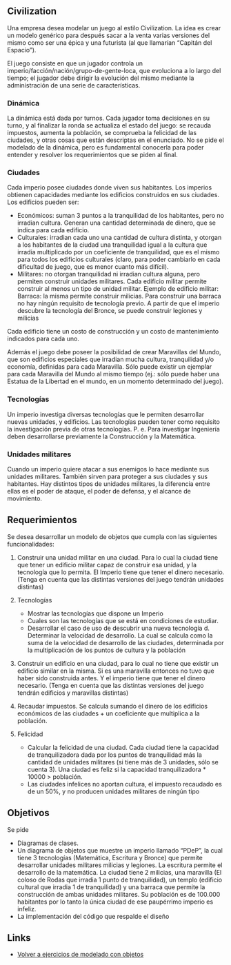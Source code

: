 ## Civilization

Una empresa desea modelar un juego al estilo Civilization. La idea es crear un modelo genérico para después sacar a la venta varias versiones del mismo como ser una épica y una futurista (al que llamarían “Capitán del Espacio”). 

El juego consiste en que un jugador controla un imperio/facción/nación/grupo-de-gente-loca, que evoluciona a lo largo del tiempo; el jugador debe dirigir la evolución del mismo mediante la administración de una serie de características. 

### Dinámica

La dinámica está dada por turnos. Cada jugador toma decisiones en su turno, y al finalizar la ronda se actualiza el estado del juego: se recauda impuestos, aumenta la población, se comprueba la felicidad de las ciudades, y otras cosas que están descriptas en el enunciado. No se pide el modelado de la dinámica, pero es fundamental conocerla para poder entender y resolver los requerimientos que se piden al final. 

### Ciudades

Cada imperio posee ciudades donde viven sus habitantes. Los imperios obtienen capacidades mediante los edificios construidos en sus ciudades. Los edificios pueden ser:

- Económicos: suman 3 puntos a la tranquilidad de los habitantes, pero no irradian cultura. Generan una cantidad determinada de dinero, que se indica para cada edificio. 
- Culturales: irradian cada uno una cantidad de cultura distinta, y otorgan a los habitantes de la ciudad una tranquilidad igual a la cultura que irradia multiplicado por un coeficiente de tranquilidad, que es el mismo para todos los edificios culturales (claro, para poder cambiarlo en cada dificultad de juego, que es menor cuanto más difícil). 
- Militares: no otorgan tranquilidad ni irradian cultura alguna, pero permiten construir unidades militares. Cada edificio militar permite construir al menos un tipo de unidad militar. Ejemplo de edificio militar: Barraca: la misma permite construir milicias. Para construir una barraca no hay ningún requisito de tecnología previo. A partir de que el imperio descubre la tecnología del Bronce, se puede construir legiones y milicias 

Cada edificio tiene un costo de construcción y un costo de mantenimiento indicados para cada uno. 

Además el juego debe poseer la posibilidad de crear Maravillas del Mundo, que son edificios especiales que irradian mucha cultura, tranquilidad y/o economía, definidas para cada Maravilla. Sólo puede existir un ejemplar para cada Maravilla del Mundo al mismo tiempo (ej.: sólo puede haber una Estatua de la Libertad en el mundo, en un momento determinado del juego). 
 
### Tecnologías

Un imperio investiga diversas tecnologías que le permiten desarrollar nuevas unidades, y edificios. Las tecnologías pueden tener como requisito la investigación previa de otras tecnologías. P. e. Para investigar Ingeniería deben desarrollarse previamente la Construcción y la Matemática.

### Unidades militares

Cuando un imperio quiere atacar a sus enemigos lo hace mediante sus unidades militares. También sirven para proteger a sus ciudades y sus habitantes. Hay distintos tipos de unidades militares, la diferencia entre ellas es el poder de ataque, el poder de defensa, y el alcance de movimiento. 

## Requerimientos

Se desea desarrollar un modelo de objetos que cumpla con las siguientes funcionalidades: 

1. Construir una unidad militar en una ciudad. Para lo cual la ciudad tiene que tener un edificio militar capaz de construir esa unidad, y la tecnología que lo permita. El Imperio tiene que tener el dinero necesario. (Tenga en cuenta que las distintas versiones del juego tendrán unidades distintas)

2. Tecnologías 
   - Mostrar las tecnologías que dispone un Imperio 
   - Cuales son las tecnologías que se está en condiciones de estudiar. 
   - Desarrollar el caso de uso de descubrir una nueva tecnología d. Determinar la velocidad de desarrollo. La cual se calcula como la suma de la velocidad de desarrollo de las ciudades, determinada por la multiplicación de los puntos de cultura y la población 

3. Construir un edificio en una ciudad, para lo cual no tiene que existir un edificio similar en la misma. Si es una maravilla entonces no tuvo que haber sido construida antes. Y el imperio tiene que tener el dinero necesario. (Tenga en cuenta que las distintas versiones del juego tendrán edificios y maravillas distintas) 

4. Recaudar impuestos. Se calcula sumando el dinero de los edificios económicos de las ciudades + un coeficiente que multiplica a la población. 

5. Felicidad 
   - Calcular la felicidad de una ciudad. Cada ciudad tiene la capacidad de tranquilizadora dada por los puntos de tranquilidad más la cantidad de unidades militares (si tiene más de 3 unidades, sólo se cuenta 3). Una ciudad es feliz si la capacidad tranquilizadora * 10000 > población. 
   - Las ciudades infelices no aportan cultura, el impuesto recaudado es de un 50%, y no producen unidades militares de ningún tipo 

## Objetivos

Se pide 

- Diagramas de clases.
- Un diagrama de objetos que muestre un imperio llamado “PDeP”, la cual tiene 3 tecnologías (Matemática, Escritura y Bronce) que permite desarrollar unidades militares milicias y legiones. La escritura permite el desarrollo de la matemática. La ciudad tiene 2 milicias, una maravilla (El coloso de Rodas que irradia 1 punto de tranquilidad), un templo (edificio cultural que irradia 1 de tranquilidad) y una barraca que permite la construcción de ambas unidades militares. Su población es de 100.000 habitantes por lo tanto la única ciudad de ese paupérrimo imperio es infeliz.
- La implementación del código que respalde el diseño

## Links

- [Volver a ejercicios de modelado con objetos](index.md)

